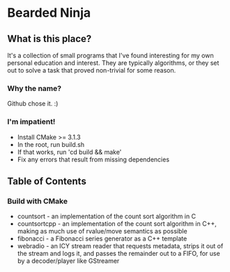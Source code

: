 Bearded Ninja
=============

## What is this place?

It's a collection of small programs that I've found interesting for my own
personal education and interest. They are typically algorithms, or they set
out to solve a task that proved non-trivial for some reason.

### Why the name?

Github chose it. :)

### I'm impatient!

* Install CMake >= 3.1.3
* In the root, run build.sh
* If that works, run 'cd build && make'
* Fix any errors that result from missing dependencies

## Table of Contents

### Build with CMake
- countsort - an implementation of the count sort algorithm in C
- countsortcpp - an implementation of the count sort algorithm in C++, making as much use of rvalue/move semantics as possible
- fibonacci - a Fibonacci series generator as a C++ template
- webradio - an ICY stream reader that requests metadata, strips it out of the stream and logs it, and passes the remainder out to a FIFO, for use by a decoder/player like GStreamer

